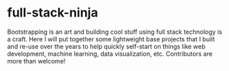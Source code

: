 # full-stack-ninja
Bootstrapping is an art and building cool stuff using full stack technology is a craft. Here I will put together some lightweight base projects that I built and re-use over the years to help quickly self-start on things like web development, machine learning, data visualization, etc. Contributors are more than welcome!
